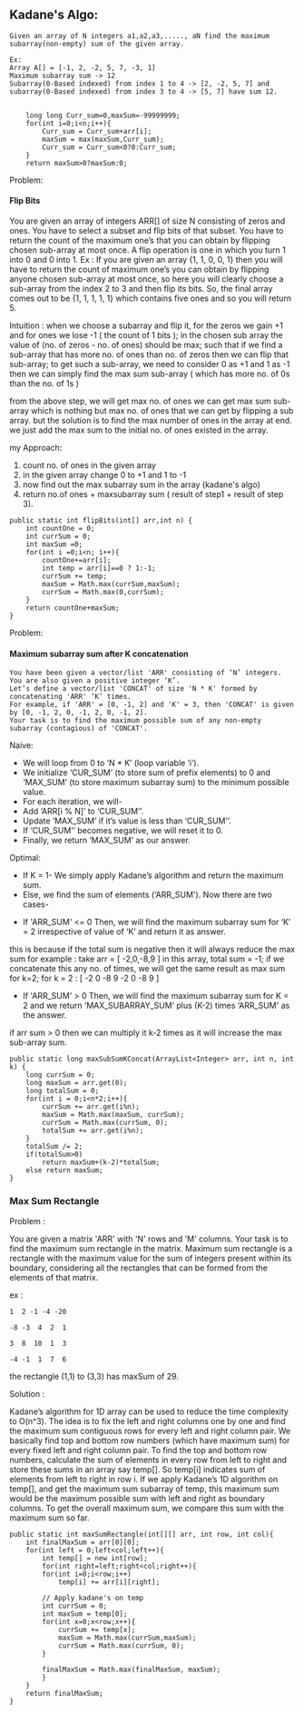 ## Kadane's Algo:

```
Given an array of N integers a1,a2,a3,....., aN find the maximum subarray(non-empty) sum of the given array.

Ex:
Array A[] = [-1, 2, -2, 5, 7, -3, 1]
Maximum subarray sum -> 12
Subarray(0-Based indexed) from index 1 to 4 -> [2, -2, 5, 7] and subarray(0-Based indexed) from index 3 to 4 -> [5, 7] have sum 12.
```

```

	long long Curr_sum=0,maxSum=-99999999;
	for(int i=0;i<n;i++){
        Curr_sum = Curr_sum+arr[i];
        maxSum = max(maxSum,Curr_sum);
        Curr_sum = Curr_sum<0?0:Curr_sum;
	}
	return maxSum>0?maxSum:0;

```

Problem:

#### Flip Bits

You are given an array of integers ARR[] of size N consisting of zeros and ones. You have to select a subset and flip bits of that subset. You have to return the count of the maximum one’s that you can obtain by flipping chosen sub-array at most once.
A flip operation is one in which you turn 1 into 0 and 0 into 1.
Ex :
If you are given an array {1, 1, 0, 0, 1} then you will have to return the count of maximum one’s you can obtain by flipping anyone chosen sub-array at most once, so here you will clearly choose a sub-array from the index 2 to 3 and then flip its bits. So, the final array comes out to be {1, 1, 1, 1, 1} which contains five ones and so you will return 5.

Intuition :
when we choose a subarray and flip it, for the zeros we gain +1 and for ones we lose -1 ( the count of 1 bits );
in the chosen sub array the value of (no. of zeros - no. of ones) should be max;
such that if we find a sub-array that has more no. of ones than no. of zeros then we can flip that sub-array;
to get such a sub-array, we need to consider 0 as +1 and 1 as -1 then we can simply find the max sum sub-array ( which has more no. of 0s than the no. of 1s )

from the above step, we will get max no. of ones we can get max sum sub-array which is nothing but max no. of ones that we can get by flipping a sub array.
but the solution is to find the max number of ones in the array at end. we just add the max sum to the initial no. of ones existed in the array.

my Approach:

1. count no. of ones in the given array
2. in the given array change 0 to +1 and 1 to -1
3. now find out the max subarray sum in the array (kadane's algo)
4. return no.of ones + maxsubarray sum ( result of step1 + result of step 3).

```
public static int flipBits(int[] arr,int n) {
	int countOne = 0;
	int currSum = 0;
	int maxSum =0;
	for(int i =0;i<n; i++){
		countOne+=arr[i];
		int temp = arr[i]==0 ? 1:-1;
		currSum += temp;
		maxSum = Math.max(currSum,maxSum);
		currSum = Math.max(0,currSum);
	}
	return countOne+maxSum;
}
```

Problem:

#### Maximum subarray sum after K concatenation

```
You have been given a vector/list 'ARR' consisting of ‘N’ integers. You are also given a positive integer ‘K’.
Let’s define a vector/list 'CONCAT' of size 'N * K' formed by concatenating 'ARR' ‘K’ times.
For example, if 'ARR' = [0, -1, 2] and 'K' = 3, then 'CONCAT' is given by [0, -1, 2, 0, -1, 2, 0, -1, 2].
Your task is to find the maximum possible sum of any non-empty subarray (contagious) of 'CONCAT'.
```

Naive:

- We will loop from 0 to ‘N \* K’ (loop variable ‘i’).
- We initialize ‘CUR_SUM’ (to store sum of prefix elements) to 0 and ‘MAX_SUM’ (to store maximum subarray sum) to the minimum possible value.
- For each iteration, we will-
- Add ‘ARR[i % N]’ to ‘CUR_SUM’’.
- Update ‘MAX_SUM’ if it’s value is less than ‘CUR_SUM’’.
- If ‘CUR_SUM’’ becomes negative, we will reset it to 0.
- Finally, we return ‘MAX_SUM’ as our answer.

Optimal:

- If K = 1-
  We simply apply Kadane’s algorithm and return the maximum sum.
- Else,
  we find the sum of elements (‘ARR_SUM'). Now there are two cases-

* If 'ARR_SUM' <= 0
  Then, we will find the maximum subarray sum for ‘K’ = 2 irrespective of value of ‘K’ and return it as answer.

this is because if the total sum is negative then it will always reduce the max sum for example :
take arr = [ -2,0,-8,9 ] in this array, total sum = -1;
if we concatenate this any no. of times, we will get the same result as max sum for k=2;
for k = 2 : [ -2 0 -8 9 -2 0 -8 9 ]

- If 'ARR_SUM' > 0
  Then, we will find the maximum subarray sum for K = 2 and we return ‘MAX_SUBARRAY_SUM’ plus (K-2) times ‘ARR_SUM' as the answer.

if arr sum > 0 then we can multiply it k-2 times as it will increase the max sub-array sum.

```
public static long maxSubSumKConcat(ArrayList<Integer> arr, int n, int k) {
	long currSum = 0;
	long maxSum = arr.get(0);
	long totalSum = 0;
	for(int i = 0;i<n*2;i++){
		currSum += arr.get(i%n);
		maxSum = Math.max(maxSum, currSum);
		currSum = Math.max(currSum, 0);
		totalSum += arr.get(i%n);
	}
	totalSum /= 2;
	if(totalSum>0)
		return maxSum+(k-2)*totalSum;
	else return maxSum;
}

```

### Max Sum Rectangle

Problem :

You are given a matrix 'ARR' with 'N' rows and 'M' columns. Your task is to find the maximum sum rectangle in the matrix. Maximum sum rectangle is a rectangle with the maximum value for the sum of integers present within its boundary, considering all the rectangles that can be formed from the elements of that matrix.

ex :

```
1  2 -1 -4 -20

-8 -3  4  2  1

3  8  10  1  3

-4 -1  1  7  6
```

the rectangle (1,1) to (3,3) has maxSum of 29.

Solution :

Kadane’s algorithm for 1D array can be used to reduce the time complexity to O(n^3). The idea is to fix the left and right columns one by one and find the maximum sum contiguous rows for every left and right column pair. We basically find top and bottom row numbers (which have maximum sum) for every fixed left and right column pair. To find the top and bottom row numbers, calculate the sum of elements in every row from left to right and store these sums in an array say temp[]. So temp[i] indicates sum of elements from left to right in row i. If we apply Kadane’s 1D algorithm on temp[], and get the maximum sum subarray of temp, this maximum sum would be the maximum possible sum with left and right as boundary columns. To get the overall maximum sum, we compare this sum with the maximum sum so far.

```
public static int maxSumRectangle(int[][] arr, int row, int col){
	int finalMaxSum = arr[0][0];
	for(int left = 0;left<col;left++){
	    int temp[] = new int[row];
	    for(int right=left;right<col;right++){
		for(int i=0;i<row;i++) 
		    temp[i] += arr[i][right]; 
	
		// Apply kadane's on temp
		int currSum = 0;
		int maxSum = temp[0];
		for(int x=0;x<row;x++){
		    currSum += temp[x];
		    maxSum = Math.max(currSum,maxSum);
		    currSum = Math.max(currSum, 0);
		}
	
		finalMaxSum = Math.max(finalMaxSum, maxSum);
	    }
	}
	return finalMaxSum;
}
```
